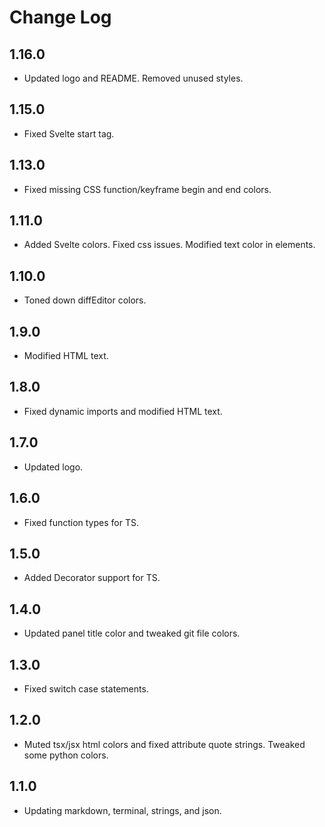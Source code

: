# Change Log

## 1.16.0
- Updated logo and README. Removed unused styles.

## 1.15.0
- Fixed Svelte start tag.

## 1.13.0
- Fixed missing CSS function/keyframe begin and end colors.

## 1.11.0
- Added Svelte colors.  Fixed css issues. Modified text color in elements.

## 1.10.0
- Toned down diffEditor colors.

## 1.9.0
- Modified HTML text.

## 1.8.0
- Fixed dynamic imports and modified HTML text.

## 1.7.0
- Updated logo.

## 1.6.0
- Fixed function types for TS.

## 1.5.0
- Added Decorator support for TS.

## 1.4.0
- Updated panel title color and tweaked git file colors.

## 1.3.0
- Fixed switch case statements.

## 1.2.0
- Muted tsx/jsx html colors and fixed attribute quote strings.  Tweaked some python colors.

## 1.1.0
- Updating markdown, terminal, strings, and json.
